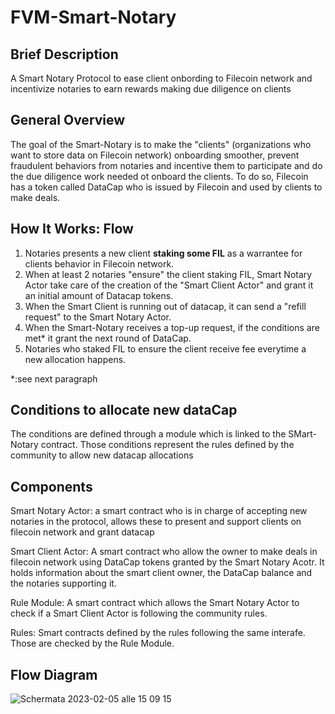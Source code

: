 # FVM-Smart-Notary

## Brief Description
A Smart Notary Protocol to ease client onbording to Filecoin network and incentivize notaries to earn rewards making due diligence on clients 

## General Overview

The goal of the Smart-Notary is to make the "clients" (organizations who want to store data on Filecoin network) onboarding smoother, prevent fraudulent behaviors from notaries and incentive them to participate and do the due diligence work needed ot onboard the clients.
To do so, Filecoin has a token called DataCap who is issued by Filecoin and used by clients to make deals.

## How It Works: Flow
1. Notaries presents a new client **staking some FIL** as a warrantee for clients behavior in Filecoin network.
2. When at least 2 notaries "ensure" the client staking FIL, Smart Notary Actor take care of the creation of the "Smart Client Actor" and grant it an initial amount of Datacap tokens.
3. When the Smart Client is running out of datacap, it can send a "refill request" to the Smart Notary Actor.
5. When the Smart-Notary receives a top-up request, if the conditions are met* it grant the next round of DataCap.
6. Notaries who staked FIL to ensure the client receive fee everytime a new allocation happens.

*:see next paragraph

## Conditions to allocate new dataCap
The conditions are defined through a module which is linked to the SMart-Notary contract. Those conditions represent the rules defined by the community to allow new datacap allocations

## Components
Smart Notary Actor: a smart contract who is in charge of accepting new notaries in the protocol, allows these to present and support clients on filecoin network and grant datacap

Smart Client Actor: A smart contract who allow the owner to make deals in filecoin network using DataCap tokens granted by the Smart Notary Acotr.
It holds information about the smart client owner, the DataCap balance and the notaries supporting it.

Rule Module: A smart contract which allows the Smart Notary Actor to check if a Smart Client Actor is following the community rules.

Rules: Smart contracts defined by the rules following the same interafe. Those are checked by the Rule Module.

## Flow Diagram
![Schermata 2023-02-05 alle 15 09 15](https://user-images.githubusercontent.com/46995085/216824406-1c0758cd-1fff-4179-a63d-bd574fa8fdcb.png)

